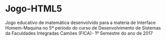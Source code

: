 # Jogo-HTML5
Jogo educativo de matemática desenvolvido para a matéria de Interface Homem-Maquina no 5º período do curso de Desenvolvimento de Sistemas da Faculdades Integradas Camões (FICA)- 1º Semestre do ano de 2017
